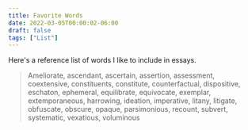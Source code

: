 ```yaml
---
title: Favorite Words
date: 2022-03-05T00:00:02-06:00
draft: false
tags: ["List"]
---
```


Here's a reference list of words I like to include in essays.

> Ameliorate, ascendant, ascertain, assertion, assessment, coextensive, constituents, constitute, counterfactual, dispositive, eschaton, ephemeral, equilibrate, equivocate, exemplar, extemporaneous, harrowing, ideation, imperative, litany, litigate, obfuscate, obscure, opaque, parsimonious, recount, subvert, systematic, vexatious, voluminous
